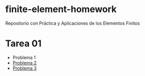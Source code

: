 # finite-element-homework
Repositorio con Práctica y Aplicaciones de los Elementos Finitos
# Tarea 01
 * Problema 1
 * [Problema 2](Problema02.md)
 * [Problema 3](Problema03.md)
 
